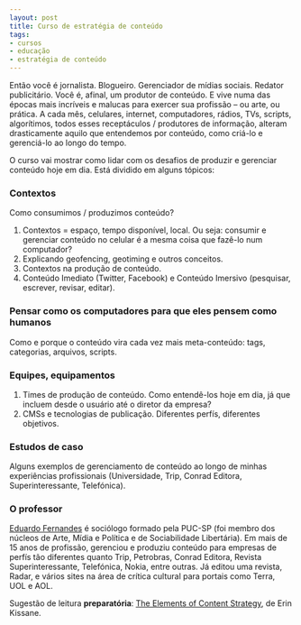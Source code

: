 ```yaml
---
layout: post
title: Curso de estratégia de conteúdo
tags:
- cursos
- educação
- estratégia de conteúdo
---
```


Então você é jornalista. Blogueiro. Gerenciador de mídias sociais. Redator publicitário. Você é, afinal, um produtor de conteúdo. E vive numa das épocas mais incríveis e malucas para exercer sua profissão – ou arte, ou prática. A cada mês, celulares, internet, computadores, rádios, TVs, scripts, algorítimos, todos esses receptáculos / produtores de informação, alteram drasticamente aquilo que entendemos por conteúdo, como criá-lo e gerenciá-lo ao longo do tempo.

O curso vai mostrar como lidar com os desafios de produzir e gerenciar conteúdo hoje em dia. Está dividido em alguns tópicos:

### Contextos

Como consumimos / produzimos conteúdo?

  1. Contextos = espaço, tempo disponível, local. Ou seja: consumir e gerenciar conteúdo no celular é a mesma coisa que fazê-lo num computador?
  2. Explicando geofencing, geotiming e outros conceitos.
  3. Contextos na produção de conteúdo.
  4. Conteúdo Imediato (Twitter, Facebook) e Conteúdo Imersivo (pesquisar, escrever, revisar, editar).

### Pensar como os computadores para que eles pensem como humanos

Como e porque o conteúdo vira cada vez mais meta-conteúdo: tags, categorias, arquivos, scripts.

### Equipes, equipamentos

  1. Times de produção de conteúdo. Como entendê-los hoje em dia, já que incluem desde o usuário até o diretor da empresa?
  2. CMSs e tecnologias de publicação. Diferentes perfís, diferentes objetivos.

### Estudos de caso

Alguns exemplos de gerenciamento de conteúdo ao longo de minhas experiências profissionais (Universidade, Trip, Conrad Editora, Superinteressante, Telefónica).

### O professor

[Eduardo Fernandes](http://caosordenado.com/info/) é sociólogo formado pela PUC-SP (foi membro dos núcleos de Arte, Mídia e Política e de Sociabilidade Libertária). Em mais de 15 anos de profissão, gerenciou e produziu conteúdo para empresas de perfís tão diferentes quanto Trip, Petrobras, Conrad Editora, Revista Superinteressante, Telefónica, Nokia, entre outras. Já editou uma revista, Radar, e vários sites na área de crítica cultural para portais como Terra, UOL e AOL.

Sugestão de leitura **preparatória**: [The Elements of Content Strategy](http://www.abookapart.com/products/the-elements-of-content-strategy), de Erin Kissane.